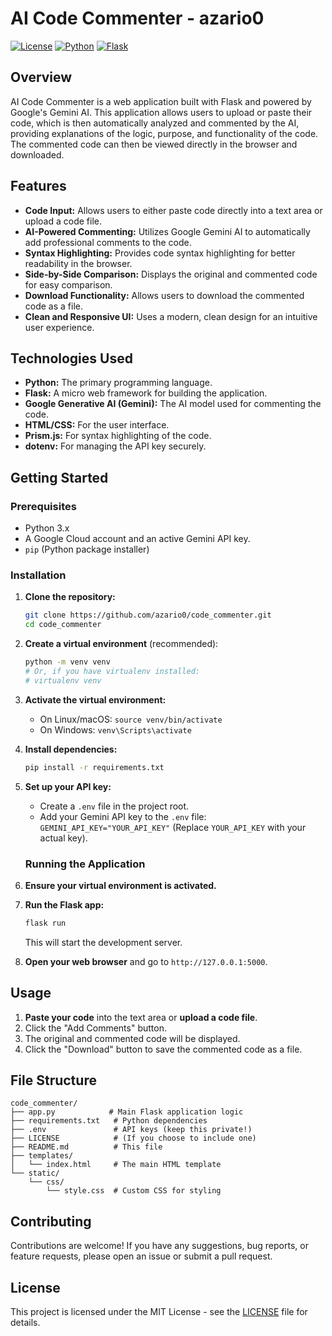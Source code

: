 # AI Code Commenter - azario0

[![License](https://img.shields.io/badge/License-MIT-blue.svg)](LICENSE)
[![Python](https://img.shields.io/badge/Python-3.x-blue.svg)]()
[![Flask](https://img.shields.io/badge/Flask-2.x-blue.svg)]()

## Overview

AI Code Commenter is a web application built with Flask and powered by Google's Gemini AI. This application allows users to upload or paste their code, which is then automatically analyzed and commented by the AI, providing explanations of the logic, purpose, and functionality of the code. The commented code can then be viewed directly in the browser and downloaded.

## Features

*   **Code Input:**  Allows users to either paste code directly into a text area or upload a code file.
*   **AI-Powered Commenting:** Utilizes Google Gemini AI to automatically add professional comments to the code.
*   **Syntax Highlighting:** Provides code syntax highlighting for better readability in the browser.
*   **Side-by-Side Comparison:**  Displays the original and commented code for easy comparison.
*   **Download Functionality:** Allows users to download the commented code as a file.
*   **Clean and Responsive UI:** Uses a modern, clean design for an intuitive user experience.

## Technologies Used

*   **Python:**  The primary programming language.
*   **Flask:** A micro web framework for building the application.
*   **Google Generative AI (Gemini):**  The AI model used for commenting the code.
*   **HTML/CSS:** For the user interface.
*   **Prism.js:**  For syntax highlighting of the code.
*   **dotenv:** For managing the API key securely.

## Getting Started

### Prerequisites

*   Python 3.x
*   A Google Cloud account and an active Gemini API key.
*   `pip` (Python package installer)

### Installation

1.  **Clone the repository:**

    ```bash
    git clone https://github.com/azario0/code_commenter.git 
    cd code_commenter
    ```

2.  **Create a virtual environment** (recommended):

    ```bash
    python -m venv venv
    # Or, if you have virtualenv installed:
    # virtualenv venv
    ```

3.  **Activate the virtual environment:**

    *   On Linux/macOS: `source venv/bin/activate`
    *   On Windows: `venv\Scripts\activate`

4.  **Install dependencies:**

    ```bash
    pip install -r requirements.txt
    ```

5.  **Set up your API key:**

    *   Create a `.env` file in the project root.
    *   Add your Gemini API key to the `.env` file:  `GEMINI_API_KEY="YOUR_API_KEY"` (Replace `YOUR_API_KEY` with your actual key).   
    
    ### Running the Application

1.  **Ensure your virtual environment is activated.**
2.  **Run the Flask app:**

    ```bash
    flask run
    ```

    This will start the development server.
3.  **Open your web browser** and go to `http://127.0.0.1:5000`.

## Usage

1.  **Paste your code** into the text area or **upload a code file**.
2.  Click the "Add Comments" button.
3.  The original and commented code will be displayed.
4.  Click the "Download" button to save the commented code as a file.

## File Structure

```
code_commenter/
├── app.py            # Main Flask application logic
├── requirements.txt   # Python dependencies
├── .env               # API keys (keep this private!)
├── LICENSE            # (If you choose to include one)
├── README.md          # This file
├── templates/
│   └── index.html     # The main HTML template
└── static/
    └── css/
        └── style.css  # Custom CSS for styling
```

## Contributing

Contributions are welcome! If you have any suggestions, bug reports, or feature requests, please open an issue or submit a pull request.

## License

This project is licensed under the MIT License - see the [LICENSE](LICENSE) file for details. 

